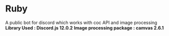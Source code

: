 # Ruby
A public bot for discord which works with coc API and image processing
**Library Used : Discord.js 12.0.2**
**Image processing package : camvas 2.6.1**
